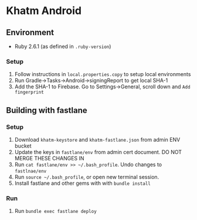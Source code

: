 # Khatm Android

## Environment
- Ruby 2.6.1 (as defined in `.ruby-version`)

### Setup

1. Follow instructions in `local.properties.copy` to setup local environments
1. Run Gradle->Tasks->Android->signingReport to get local SHA-1
1. Add the SHA-1 to Firebase. Go to Settings->General, scroll down and `Add fingerprint`

## Building with fastlane

### Setup

1. Download `khatm-keystore` and `khatm-fastlane.json` from admin ENV bucket
1. Update the keys in `fastlane/env` from admin cert document. DO NOT MERGE THESE CHANGES IN
1. Run `cat fastlane/env >> ~/.bash_profile`. Undo changes to `fastlnae/env`
1. Run `source ~/.bash_profile`, or open new terminal session.
1. Install fastlane and other gems with with `bundle install`

### Run

1. Run `bundle exec fastlane deploy`